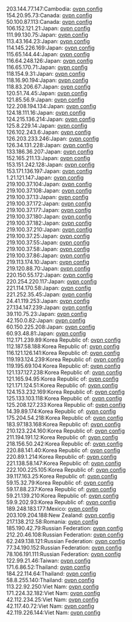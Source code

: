 203.144.77.147:Cambodia: [ovpn config](vpn/203_144_77_147.ovpn)  
154.20.95.73:Canada: [ovpn config](vpn/154_20_95_73.ovpn)  
50.100.87.113:Canada: [ovpn config](vpn/50_100_87_113.ovpn)  
106.152.121.21:Japan: [ovpn config](vpn/106_152_121_21.ovpn)  
111.99.130.75:Japan: [ovpn config](vpn/111_99_130_75.ovpn)  
113.43.164.23:Japan: [ovpn config](vpn/113_43_164_23.ovpn)  
114.145.226.169:Japan: [ovpn config](vpn/114_145_226_169.ovpn)  
115.65.144.44:Japan: [ovpn config](vpn/115_65_144_44.ovpn)  
116.64.248.126:Japan: [ovpn config](vpn/116_64_248_126.ovpn)  
116.65.170.71:Japan: [ovpn config](vpn/116_65_170_71.ovpn)  
118.154.9.31:Japan: [ovpn config](vpn/118_154_9_31.ovpn)  
118.16.90.194:Japan: [ovpn config](vpn/118_16_90_194.ovpn)  
118.83.206.67:Japan: [ovpn config](vpn/118_83_206_67.ovpn)  
120.51.74.45:Japan: [ovpn config](vpn/120_51_74_45.ovpn)  
121.85.56.9:Japan: [ovpn config](vpn/121_85_56_9.ovpn)  
122.208.194.134:Japan: [ovpn config](vpn/122_208_194_134.ovpn)  
124.18.111.16:Japan: [ovpn config](vpn/124_18_111_16.ovpn)  
124.215.136.214:Japan: [ovpn config](vpn/124_215_136_214.ovpn)  
125.8.229.14:Japan: [ovpn config](vpn/125_8_229_14.ovpn)  
126.102.243.6:Japan: [ovpn config](vpn/126_102_243_6.ovpn)  
126.203.233.246:Japan: [ovpn config](vpn/126_203_233_246.ovpn)  
126.34.131.228:Japan: [ovpn config](vpn/126_34_131_228.ovpn)  
133.186.36.207:Japan: [ovpn config](vpn/133_186_36_207.ovpn)  
152.165.211.13:Japan: [ovpn config](vpn/152_165_211_13.ovpn)  
153.151.242.128:Japan: [ovpn config](vpn/153_151_242_128.ovpn)  
153.171.136.197:Japan: [ovpn config](vpn/153_171_136_197.ovpn)  
1.21.121.147:Japan: [ovpn config](vpn/1_21_121_147.ovpn)  
219.100.37.104:Japan: [ovpn config](vpn/219_100_37_104.ovpn)  
219.100.37.108:Japan: [ovpn config](vpn/219_100_37_108.ovpn)  
219.100.37.13:Japan: [ovpn config](vpn/219_100_37_13.ovpn)  
219.100.37.172:Japan: [ovpn config](vpn/219_100_37_172.ovpn)  
219.100.37.177:Japan: [ovpn config](vpn/219_100_37_177.ovpn)  
219.100.37.180:Japan: [ovpn config](vpn/219_100_37_180.ovpn)  
219.100.37.182:Japan: [ovpn config](vpn/219_100_37_182.ovpn)  
219.100.37.210:Japan: [ovpn config](vpn/219_100_37_210.ovpn)  
219.100.37.25:Japan: [ovpn config](vpn/219_100_37_25.ovpn)  
219.100.37.55:Japan: [ovpn config](vpn/219_100_37_55.ovpn)  
219.100.37.58:Japan: [ovpn config](vpn/219_100_37_58.ovpn)  
219.100.37.86:Japan: [ovpn config](vpn/219_100_37_86.ovpn)  
219.113.174.10:Japan: [ovpn config](vpn/219_113_174_10.ovpn)  
219.120.88.70:Japan: [ovpn config](vpn/219_120_88_70.ovpn)  
220.150.55.172:Japan: [ovpn config](vpn/220_150_55_172.ovpn)  
220.254.220.117:Japan: [ovpn config](vpn/220_254_220_117.ovpn)  
221.114.170.58:Japan: [ovpn config](vpn/221_114_170_58.ovpn)  
221.252.35.45:Japan: [ovpn config](vpn/221_252_35_45.ovpn)  
24.41.119.253:Japan: [ovpn config](vpn/24_41_119_253.ovpn)  
27.134.147.239:Japan: [ovpn config](vpn/27_134_147_239.ovpn)  
39.110.75.23:Japan: [ovpn config](vpn/39_110_75_23.ovpn)  
42.150.0.82:Japan: [ovpn config](vpn/42_150_0_82.ovpn)  
60.150.225.208:Japan: [ovpn config](vpn/60_150_225_208.ovpn)  
60.93.48.81:Japan: [ovpn config](vpn/60_93_48_81.ovpn)  
112.171.239.89:Korea Republic of: [ovpn config](vpn/112_171_239_89.ovpn)  
112.187.58.188:Korea Republic of: [ovpn config](vpn/112_187_58_188.ovpn)  
116.121.126.141:Korea Republic of: [ovpn config](vpn/116_121_126_141.ovpn)  
119.193.124.239:Korea Republic of: [ovpn config](vpn/119_193_124_239.ovpn)  
119.195.69.104:Korea Republic of: [ovpn config](vpn/119_195_69_104.ovpn)  
121.137.127.238:Korea Republic of: [ovpn config](vpn/121_137_127_238.ovpn)  
121.165.94.95:Korea Republic of: [ovpn config](vpn/121_165_94_95.ovpn)  
121.171.124.51:Korea Republic of: [ovpn config](vpn/121_171_124_51.ovpn)  
124.153.232.169:Korea Republic of: [ovpn config](vpn/124_153_232_169.ovpn)  
125.133.103.118:Korea Republic of: [ovpn config](vpn/125_133_103_118.ovpn)  
125.208.127.233:Korea Republic of: [ovpn config](vpn/125_208_127_233.ovpn)  
14.39.89.174:Korea Republic of: [ovpn config](vpn/14_39_89_174.ovpn)  
175.204.54.218:Korea Republic of: [ovpn config](vpn/175_204_54_218.ovpn)  
183.97.183.168:Korea Republic of: [ovpn config](vpn/183_97_183_168.ovpn)  
210.123.224.160:Korea Republic of: [ovpn config](vpn/210_123_224_160.ovpn)  
211.194.191.12:Korea Republic of: [ovpn config](vpn/211_194_191_12.ovpn)  
218.156.50.242:Korea Republic of: [ovpn config](vpn/218_156_50_242.ovpn)  
220.88.141.40:Korea Republic of: [ovpn config](vpn/220_88_141_40.ovpn)  
220.89.1.214:Korea Republic of: [ovpn config](vpn/220_89_1_214.ovpn)  
221.138.58.147:Korea Republic of: [ovpn config](vpn/221_138_58_147.ovpn)  
222.100.225.105:Korea Republic of: [ovpn config](vpn/222_100_225_105.ovpn)  
39.117.163.25:Korea Republic of: [ovpn config](vpn/39_117_163_25.ovpn)  
59.15.32.79:Korea Republic of: [ovpn config](vpn/59_15_32_79.ovpn)  
59.17.88.237:Korea Republic of: [ovpn config](vpn/59_17_88_237.ovpn)  
59.21.139.210:Korea Republic of: [ovpn config](vpn/59_21_139_210.ovpn)  
59.9.202.93:Korea Republic of: [ovpn config](vpn/59_9_202_93.ovpn)  
189.248.183.177:Mexico: [ovpn config](vpn/189_248_183_177.ovpn)  
203.109.204.188:New Zealand: [ovpn config](vpn/203_109_204_188.ovpn)  
217.138.212.58:Romania: [ovpn config](vpn/217_138_212_58.ovpn)  
185.190.42.79:Russian Federation: [ovpn config](vpn/185_190_42_79.ovpn)  
212.20.46.108:Russian Federation: [ovpn config](vpn/212_20_46_108.ovpn)  
62.249.138.121:Russian Federation: [ovpn config](vpn/62_249_138_121.ovpn)  
77.34.190.152:Russian Federation: [ovpn config](vpn/77_34_190_152.ovpn)  
78.106.191.111:Russian Federation: [ovpn config](vpn/78_106_191_111.ovpn)  
122.99.21.46:Taiwan: [ovpn config](vpn/122_99_21_46.ovpn)  
171.6.86.52:Thailand: [ovpn config](vpn/171_6_86_52.ovpn)  
184.22.114.64:Thailand: [ovpn config](vpn/184_22_114_64.ovpn)  
58.8.255.140:Thailand: [ovpn config](vpn/58_8_255_140.ovpn)  
113.22.92.250:Viet Nam: [ovpn config](vpn/113_22_92_250.ovpn)  
171.224.32.182:Viet Nam: [ovpn config](vpn/171_224_32_182.ovpn)  
42.112.234.25:Viet Nam: [ovpn config](vpn/42_112_234_25.ovpn)  
42.117.40.72:Viet Nam: [ovpn config](vpn/42_117_40_72.ovpn)  
42.119.226.144:Viet Nam: [ovpn config](vpn/42_119_226_144.ovpn)  
